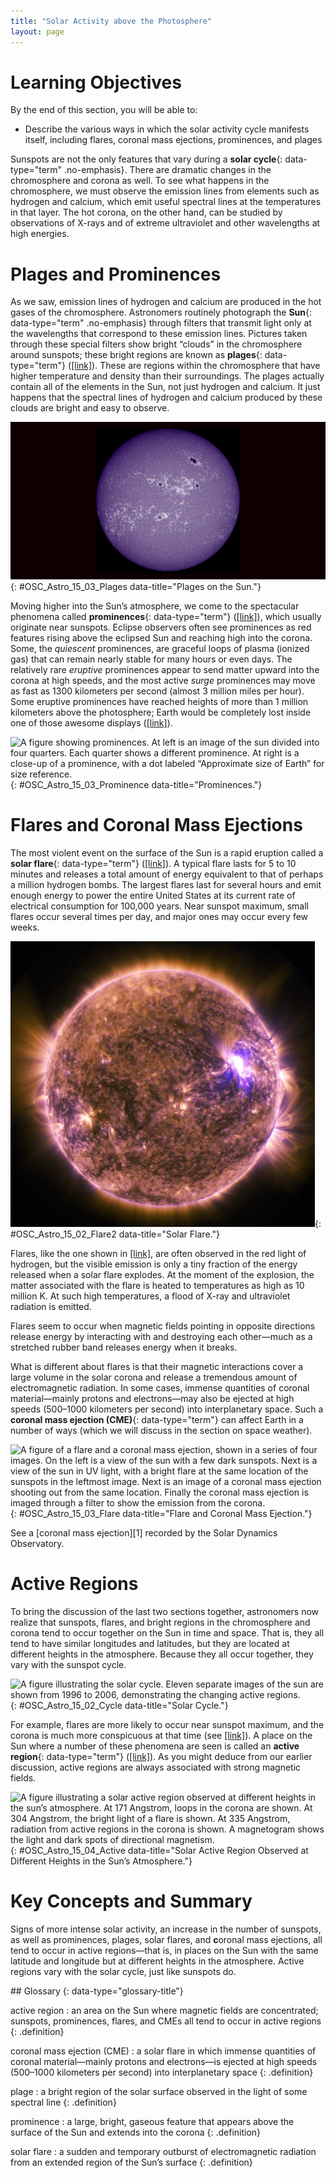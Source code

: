 ```yaml
---
title: "Solar Activity above the Photosphere"
layout: page
---
```



# Learning Objectives

By the end of this section, you will be able to:

* Describe the various ways in which the solar activity cycle manifests itself, including flares, coronal mass ejections, prominences, and plages

Sunspots are not the only features that vary during a **solar cycle**{: data-type="term" .no-emphasis}. There are dramatic changes in the chromosphere and corona as well. To see what happens in the chromosphere, we must observe the emission lines from elements such as hydrogen and calcium, which emit useful spectral lines at the temperatures in that layer. The hot corona, on the other hand, can be studied by observations of X-rays and of extreme ultraviolet and other wavelengths at high energies.

# Plages and Prominences

As we saw, emission lines of hydrogen and calcium are produced in the hot gases of the chromosphere. Astronomers routinely photograph the **Sun**{: data-type="term" .no-emphasis} through filters that transmit light only at the wavelengths that correspond to these emission lines. Pictures taken through these special filters show bright “clouds” in the chromosphere around sunspots; these bright regions are known as **plages**{: data-type="term"} ([\[link\]](#OSC_Astro_15_03_Plages)). These are regions within the chromosphere that have higher temperature and density than their surroundings. The plages actually contain all of the elements in the Sun, not just hydrogen and calcium. It just happens that the spectral lines of hydrogen and calcium produced by these clouds are bright and easy to observe.

 ![An image of the sun, showing plages as bright cloud-like regions.](../resources/OSC_Astro_15_03_Plages.jpg "This image of the Sun was taken with a filter that transmits only the light of the spectral line produced by singly ionized calcium. The bright cloud-like regions are the plages. (credit: modification of work by NASA)"){: #OSC_Astro_15_03_Plages data-title="Plages on the Sun."}

Moving higher into the Sun’s atmosphere, we come to the spectacular phenomena called **prominences**{: data-type="term"} ([\[link\]](#OSC_Astro_15_03_Prominence)), which usually originate near sunspots. Eclipse observers often see prominences as red features rising above the eclipsed Sun and reaching high into the corona. Some, the *quiescent* prominences, are graceful loops of plasma (ionized gas) that can remain nearly stable for many hours or even days. The relatively rare *eruptive* prominences appear to send matter upward into the corona at high speeds, and the most active *surge* prominences may move as fast as 1300 kilometers per second (almost 3 million miles per hour). Some eruptive prominences have reached heights of more than 1 million kilometers above the photosphere; Earth would be completely lost inside one of those awesome displays ([\[link\]](#OSC_Astro_15_03_Prominence)).

 ![A figure showing prominences. At left is an image of the sun divided into four quarters. Each quarter shows a different prominence. At right is a close-up of a prominence, with a dot labeled &#x201C;Approximate size of Earth&#x201D; for size reference.](../resources/OSC_Astro_15_03_Prominence.jpg "(a) This image of an eruptive prominence was taken in the light of singly ionized helium in the extreme ultraviolet part of the spectrum. The prominence is a particularly large one. An image of Earth is shown at the same scale for comparison. (b) A prominence is a huge cloud of relatively cool (about 60,000 K in this case), fairly dense gas suspended in the much hotter corona. These pictures, taken in ultraviolet, are color coded so that white corresponds to the hottest temperatures and dark red to cooler ones. The four images were taken, moving clockwise from the upper left, on May 15, 2001; March 28, 2000; January 18, 2000; and February 2, 2001. (credit a: modification of work by NASA/SOHO; credit b: modification of work by NASA/SDO)"){: #OSC_Astro_15_03_Prominence data-title="Prominences."}

# Flares and Coronal Mass Ejections

The most violent event on the surface of the Sun is a rapid eruption called a **solar flare**{: data-type="term"} ([\[link\]](#OSC_Astro_15_02_Flare2)). A typical flare lasts for 5 to 10 minutes and releases a total amount of energy equivalent to that of perhaps a million hydrogen bombs. The largest flares last for several hours and emit enough energy to power the entire United States at its current rate of electrical consumption for 100,000 years. Near sunspot maximum, small flares occur several times per day, and major ones may occur every few weeks.

 ![An image of a solar flare, a bright region to the right of the sun.](../resources/OSC_Astro_15_02_Flare2.jpg "The bright white area seen on the right side of the Sun in this image from the Solar Dynamics Observer spacecraft is a solar flare that was observed on June 25, 2015. (credit: NASA/SDO)"){: #OSC_Astro_15_02_Flare2 data-title="Solar Flare."}

Flares, like the one shown in [\[link\]](#OSC_Astro_15_03_Flare), are often observed in the red light of hydrogen, but the visible emission is only a tiny fraction of the energy released when a solar flare explodes. At the moment of the explosion, the matter associated with the flare is heated to temperatures as high as 10 million K. At such high temperatures, a flood of X-ray and ultraviolet radiation is emitted.

Flares seem to occur when magnetic fields pointing in opposite directions release energy by interacting with and destroying each other—much as a stretched rubber band releases energy when it breaks.

What is different about flares is that their magnetic interactions cover a large volume in the solar corona and release a tremendous amount of electromagnetic radiation. In some cases, immense quantities of coronal material—mainly protons and electrons—may also be ejected at high speeds (500–1000 kilometers per second) into interplanetary space. Such a **coronal mass ejection (CME)**{: data-type="term"} can affect Earth in a number of ways (which we will discuss in the section on space weather).

 ![A figure of a flare and a coronal mass ejection, shown in a series of four images. On the left is a view of the sun with a few dark sunspots. Next is a view of the sun in UV light, with a bright flare at the same location of the sunspots in the leftmost image. Next is an image of a coronal mass ejection shooting out from the same location. Finally the coronal mass ejection is imaged through a filter to show the emission from the corona.](../resources/OSC_Astro_15_03_Flare.jpg "This sequence of four images shows the evolution over time of a giant eruption on the Sun. (a) The event began at the location of a sunspot group, and (b) a flare is seen in far-ultraviolet light. (c) Fourteen hours later, a CME is seen blasting out into space. (d) Three hours later, this CME has expanded to form a giant cloud of particles escaping from the Sun and is beginning the journey out into the solar system. The white circle in (c) and (d) shows the diameter of the solar photosphere. The larger dark area shows where light from the Sun has been blocked out by a specially designed instrument to make it possible to see the faint emission from the corona. (credit a, b, c, d: modification of work by SOHO/EIT, SOHO/LASCO, SOHO/MDI (ESA &amp; NASA))"){: #OSC_Astro_15_03_Flare data-title="Flare and Coronal Mass Ejection."}

<div data-type="note" class="note astronomy link-to-learning" markdown="1">
See a [coronal mass ejection][1] recorded by the Solar Dynamics Observatory.

</div>

# Active Regions

To bring the discussion of the last two sections together, astronomers now realize that sunspots, flares, and bright regions in the chromosphere and corona tend to occur together on the Sun in time and space. That is, they all tend to have similar longitudes and latitudes, but they are located at different heights in the atmosphere. Because they all occur together, they vary with the sunspot cycle.

 ![A figure illustrating the solar cycle. Eleven separate images of the sun are shown from 1996 to 2006, demonstrating the changing active regions.](../resources/OSC_Astro_15_02_Cycle.jpg "This dramatic sequence of images taken from the SOHO satellite over a period of 11 years shows how active regions change during the solar cycle. The images were taken in the ultraviolet region of the spectrum and show that active regions on the Sun increase and decrease during the cycle. Sunspots are located in the cooler photosphere, beneath the hot gases shown in this image, and vary in phase with the emission from these hot gases&#x2014;more sunspots and more emission from hot gases occur together. (credit: modification of work by ESA/NASA/SOHO)"){: #OSC_Astro_15_02_Cycle data-title="Solar Cycle."}

For example, flares are more likely to occur near sunspot maximum, and the corona is much more conspicuous at that time (see [\[link\]](#OSC_Astro_15_02_Cycle)). A place on the Sun where a number of these phenomena are seen is called an **active region**{: data-type="term"} ([\[link\]](#OSC_Astro_15_04_Active)). As you might deduce from our earlier discussion, active regions are always associated with strong magnetic fields.

 ![A figure illustrating a solar active region observed at different heights in the sun&#x2019;s atmosphere. At 171 Angstrom, loops in the corona are shown. At 304 Angstrom, the bright light of a flare is shown. At 335 Angstrom, radiation from active regions in the corona is shown. A magnetogram shows the light and dark spots of directional magnetism.](../resources/OSC_Astro_15_04_Active.jpg "These four images of a solar flare on October 22, 2012, show from the left: light from the Sun at a wavelength of 171 angstroms, which shows the structure of loops of solar material in the corona; ultraviolet at 304 angstroms, which shows light from the region of the Sun&#x2019;s atmosphere where flares originate; light at 335 angstroms, which highlights radiation from active regions in the corona; a magnetogram, which shows magnetically active regions on the Sun. Note how these different types of activity all occur above a sunspot region with a strong magnetic field. (credit: modification of work by NASA/SDO/Goddard)"){: #OSC_Astro_15_04_Active data-title="Solar Active Region Observed at Different Heights in the Sun&#x2019;s Atmosphere."}

# Key Concepts and Summary

Signs of more intense solar activity, an increase in the number of sunspots, as well as prominences, plages, solar flares, and **c**oronal mass ejections, all tend to occur in active regions—that is, in places on the Sun with the same latitude and longitude but at different heights in the atmosphere. Active regions vary with the solar cycle, just like sunspots do.

<div data-type="glossary" markdown="1">
## Glossary
{: data-type="glossary-title"}

active region
: an area on the Sun where magnetic fields are concentrated; sunspots, prominences, flares, and CMEs all tend to occur in active regions
{: .definition}

coronal mass ejection (CME)
: a solar flare in which immense quantities of coronal material—mainly protons and electrons—is ejected at high speeds (500–1000 kilometers per second) into interplanetary space
{: .definition}

plage
: a bright region of the solar surface observed in the light of some spectral line
{: .definition}

prominence
: a large, bright, gaseous feature that appears above the surface of the Sun and extends into the corona
{: .definition}

solar flare
: a sudden and temporary outburst of electromagnetic radiation from an extended region of the Sun’s surface
{: .definition}

</div>



[1]: https://openstax.org/l/30CorMaEj

